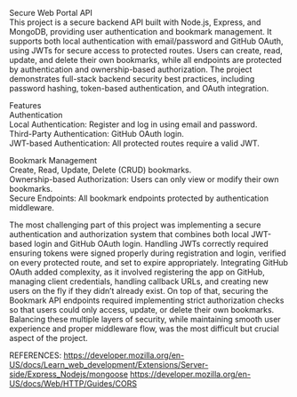 Secure Web Portal API   
This project is a secure backend API built with Node.js, Express, and MongoDB, providing user authentication and bookmark management. It supports both local authentication with email/password and GitHub OAuth, using JWTs for secure access to protected routes. Users can create, read, update, and delete their own bookmarks, while all endpoints are protected by authentication and ownership-based authorization. The project demonstrates full-stack backend security best practices, including password hashing, token-based authentication, and OAuth integration.

Features   
Authentication    
Local Authentication: Register and log in using email and password.   
Third-Party Authentication: GitHub OAuth login.   
JWT-based Authentication: All protected routes require a valid JWT.   

Bookmark Management  
Create, Read, Update, Delete (CRUD) bookmarks.   
Ownership-based Authorization: Users can only view or modify their own bookmarks.   
Secure Endpoints: All bookmark endpoints protected by authentication middleware.  

The most challenging part of this project was implementing a secure authentication and authorization system that combines both local JWT-based login and GitHub OAuth login. Handling JWTs correctly required ensuring tokens were signed properly during registration and login, verified on every protected route, and set to expire appropriately. Integrating GitHub OAuth added complexity, as it involved registering the app on GitHub, managing client credentials, handling callback URLs, and creating new users on the fly if they didn’t already exist. On top of that, securing the Bookmark API endpoints required implementing strict authorization checks so that users could only access, update, or delete their own bookmarks. Balancing these multiple layers of security, while maintaining smooth user experience and proper middleware flow, was the most difficult but crucial aspect of the project.

REFERENCES:
https://developer.mozilla.org/en-US/docs/Learn_web_development/Extensions/Server-side/Express_Nodejs/mongoose
https://developer.mozilla.org/en-US/docs/Web/HTTP/Guides/CORS
